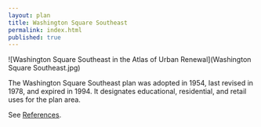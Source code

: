 ```yaml
---
layout: plan
title: Washington Square Southeast
permalink: index.html
published: true
---
```


![Washington Square Southeast in the Atlas of Urban Renewal](Washington Square Southeast.jpg)

The Washington Square Southeast plan was adopted in 1954, last revised in 1978, and expired in 1994. It designates educational, residential, and retail uses for the plan area.

See [References](http://www.urbanreviewer.org/#page=references.html).